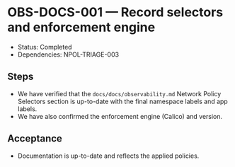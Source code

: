 # OBS-DOCS-001 — Record selectors and enforcement engine

- Status: Completed
- Dependencies: NPOL-TRIAGE-003

## Steps

- We have verified that the `docs/docs/observability.md` Network Policy Selectors section is up-to-date with the final namespace labels and app labels.
- We have also confirmed the enforcement engine (Calico) and version.

## Acceptance

- Documentation is up-to-date and reflects the applied policies.
